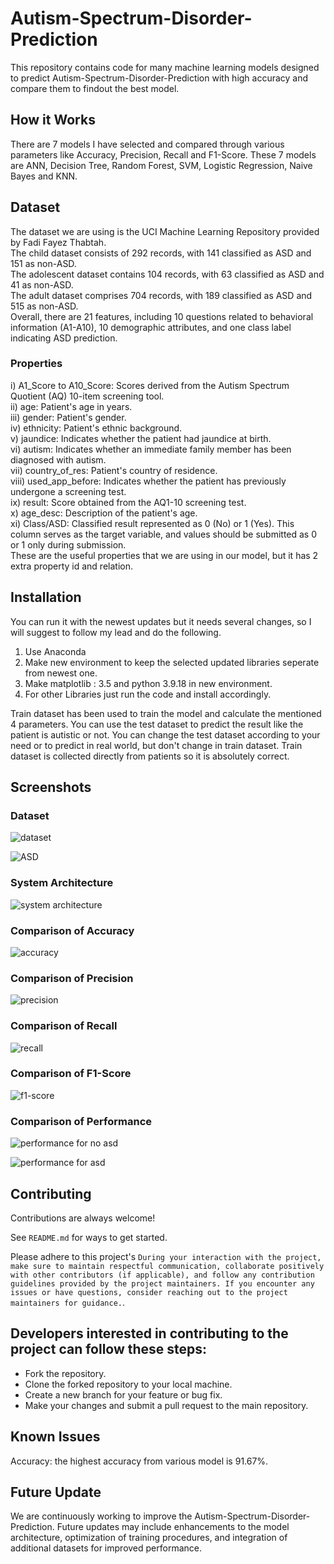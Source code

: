 # Autism-Spectrum-Disorder-Prediction
This repository contains code for many machine learning models designed to predict Autism-Spectrum-Disorder-Prediction with high accuracy and compare them to findout the best model.

## How it Works
There are 7 models I have selected and compared through various parameters like Accuracy, Precision, Recall and F1-Score. These 7 models are ANN, Decision Tree, Random Forest, SVM, Logistic Regression, Naive Bayes and KNN.

## Dataset
The dataset we are using is the UCI Machine Learning Repository provided by Fadi Fayez Thabtah.<br>
The child dataset consists of 292 records, with 141 classified as ASD and 151 as non-ASD.<br>
The adolescent dataset contains 104 records, with 63 classified as ASD and 41 as non-ASD.<br>
The adult dataset comprises 704 records, with 189 classified as ASD and 515 as non-ASD.<br>
Overall, there are 21 features, including 10 questions related to behavioral information (A1-A10), 10 demographic attributes, and one class label indicating ASD prediction.
### Properties

i) A1_Score to A10_Score: Scores derived from the Autism Spectrum Quotient (AQ) 10-item screening tool.<br>
ii) age: Patient's age in years.<br>
iii) gender: Patient's gender.<br>
iv) ethnicity: Patient's ethnic background.<br>
v) jaundice: Indicates whether the patient had jaundice at birth.<br>
vi) autism: Indicates whether an immediate family member has been diagnosed with autism.<br>
vii) country_of_res: Patient's country of residence.<br>
viii) used_app_before: Indicates whether the patient has previously undergone a screening test.<br>
ix) result: Score obtained from the AQ1-10 screening test.<br>
x) age_desc: Description of the patient's age.<br>
xi) Class/ASD: Classified result represented as 0 (No) or 1 (Yes). This column serves as the target variable, and values should be submitted as 0 or 1 only during submission.<br>
These are the useful properties that we are using in our model, but it has 2 extra property id and relation.

## Installation
You can run it with the newest updates but it needs several changes, so I will suggest to follow my lead and do the following.
1. Use Anaconda
2. Make new environment to keep the selected updated libraries seperate from newest one.
3. Make matplotlib : 3.5 and python 3.9.18 in new environment.
4. For other Libraries just run the code and install accordingly.

Train dataset has been used to train the model and calculate the mentioned 4 parameters. You can use the test dataset to predict the result like the patient is autistic or not. You can change the test dataset according to your need or to predict in real world, but don't change in train dataset. Train dataset is collected directly from patients so it is absolutely correct.

## Screenshots
### Dataset
![dataset](https://github.com/UnknownCode01/Autism-Spectrum-Disorder-Prediction/blob/main/Screenshots/Picture1.jpg)

![ASD](https://github.com/UnknownCode01/Autism-Spectrum-Disorder-Prediction/blob/main/Screenshots/Picture2.jpg)
                        

### System Architecture

![system architecture](https://github.com/UnknownCode01/Autism-Spectrum-Disorder-Prediction/blob/main/Screenshots/Picture3.jpg)

### Comparison of Accuracy
![accuracy](https://github.com/UnknownCode01/Autism-Spectrum-Disorder-Prediction/blob/main/Screenshots/Picture4.jpg)

### Comparison of Precision
![precision](https://github.com/UnknownCode01/Autism-Spectrum-Disorder-Prediction/blob/main/Screenshots/Picture5.jpg)

### Comparison of Recall
![recall](https://github.com/UnknownCode01/Autism-Spectrum-Disorder-Prediction/blob/main/Screenshots/Picture6.jpg)

### Comparison of F1-Score
![f1-score](https://github.com/UnknownCode01/Autism-Spectrum-Disorder-Prediction/blob/main/Screenshots/Picture7.jpg)

### Comparison of Performance
![performance for no asd](https://github.com/UnknownCode01/Autism-Spectrum-Disorder-Prediction/blob/main/Screenshots/Picture8.jpg)

![performance for asd](https://github.com/UnknownCode01/Autism-Spectrum-Disorder-Prediction/blob/main/Screenshots/Picture9.jpg)



## Contributing

Contributions are always welcome!

See `README.md` for ways to get started.

Please adhere to this project's `During your interaction with the project, make sure to maintain respectful communication, collaborate positively with other contributors (if applicable), and follow any contribution guidelines provided by the project maintainers. If you encounter any issues or have questions, consider reaching out to the project maintainers for guidance.`.

## Developers interested in contributing to the project can follow these steps:

- Fork the repository.
- Clone the forked repository to your local machine.
- Create a new branch for your feature or bug fix.
- Make your changes and submit a pull request to the main repository.


## Known Issues
Accuracy: the highest accuracy from various model is 91.67%.

## Future Update
We are continuously working to improve the Autism-Spectrum-Disorder-Prediction. Future updates may include enhancements to the model architecture, optimization of training procedures, and integration of additional datasets for improved performance.

